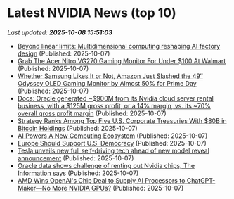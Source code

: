 # Latest NVIDIA News (top 10)
_Last updated: **2025-10-08 15:51:03**_

- [Beyond linear limits: Multidimensional computing reshaping AI factory design](https://siliconangle.com/2025/10/07/multidimensional-computing-driving-ai-factories-transformation-aifactoriesdatacenters/) (Published: 2025-10-07)
- [Grab The Acer Nitro VG270 Gaming Monitor For Under $100 At Walmart](https://www.gamespot.com/articles/grab-the-acer-nitro-vg270-gaming-monitor-for-under-100-at-walmart/1100-6535270/) (Published: 2025-10-07)
- [Whether Samsung Likes It or Not, Amazon Just Slashed the 49″ Odyssey OLED Gaming Monitor by Almost 50% for Prime Day](https://kotaku.com/samsungs-wildest-49-inch-odyssey-oled-curved-gaming-monitor-is-going-for-45-less-with-this-deal-2000631874) (Published: 2025-10-07)
- [Docs: Oracle generated ~$900M from its Nvidia cloud server rental business, with a $125M gross profit, or a 14% margin, vs. its ~70% overall gross profit margin](https://biztoc.com/x/7b85444931e98a82) (Published: 2025-10-07)
- [Strategy Ranks Among Top Five U.S. Corporate Treasuries With $80B in Bitcoin Holdings](https://cryptonews.com/news/strategy-ranks-among-top-five-u-s-corporate-treasuries-with-80b-in-bitcoin-holdings/) (Published: 2025-10-07)
- [AI Powers A New Computing Ecosystem](https://www.forrester.com/blogs/ai-powers-a-new-computing-ecosystem/) (Published: 2025-10-07)
- [Europe Should Support U.S. Democracy](http://foreignpolicy.com/2025/10/07/europe-america-trump-democracy-nato/) (Published: 2025-10-07)
- [Tesla unveils new full self-driving tech ahead of new model reveal announcement](https://economictimes.indiatimes.com/news/international/us/tesla-unveils-new-full-self-driving-tech-ahead-of-new-model-reveal-announcement/articleshow/124365920.cms) (Published: 2025-10-07)
- [Oracle data shows challenge of renting out Nvidia chips, The Information says](https://thefly.com/permalinks/entry.php/id4209155/ORCL;NVDA-Oracle-data-shows-challenge-of-renting-out-Nvidia-chips-The-Information-says) (Published: 2025-10-07)
- [AMD Wins OpenAI's Chip Deal to Supply AI Processors to ChatGPT-Maker—No More NVIDIA GPUs?](https://www.ibtimes.com/amd-wins-openais-chip-deal-supply-ai-processors-chatgpt-makerno-more-nvidia-gpus-3785955) (Published: 2025-10-07)
